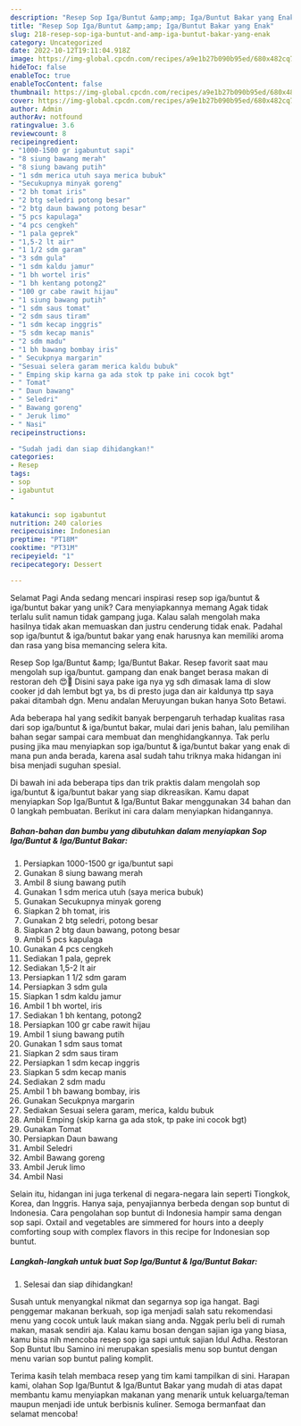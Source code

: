 ```yaml
---
description: "Resep Sop Iga/Buntut &amp;amp; Iga/Buntut Bakar yang Enak"
title: "Resep Sop Iga/Buntut &amp;amp; Iga/Buntut Bakar yang Enak"
slug: 218-resep-sop-iga-buntut-and-amp-iga-buntut-bakar-yang-enak
category: Uncategorized
date: 2022-10-12T19:11:04.918Z
image: https://img-global.cpcdn.com/recipes/a9e1b27b090b95ed/680x482cq70/sop-igabuntut-igabuntut-bakar-foto-resep-utama.jpg
hideToc: false
enableToc: true
enableTocContent: false
thumbnail: https://img-global.cpcdn.com/recipes/a9e1b27b090b95ed/680x482cq70/sop-igabuntut-igabuntut-bakar-foto-resep-utama.jpg
cover: https://img-global.cpcdn.com/recipes/a9e1b27b090b95ed/680x482cq70/sop-igabuntut-igabuntut-bakar-foto-resep-utama.jpg
author: Admin
authorAv: notfound
ratingvalue: 3.6
reviewcount: 8
recipeingredient:
- "1000-1500 gr igabuntut sapi"
- "8 siung bawang merah"
- "8 siung bawang putih"
- "1 sdm merica utuh saya merica bubuk"
- "Secukupnya minyak goreng"
- "2 bh tomat iris"
- "2 btg seledri potong besar"
- "2 btg daun bawang potong besar"
- "5 pcs kapulaga"
- "4 pcs cengkeh"
- "1 pala geprek"
- "1,5-2 lt air"
- "1 1/2 sdm garam"
- "3 sdm gula"
- "1 sdm kaldu jamur"
- "1 bh wortel iris"
- "1 bh kentang potong2"
- "100 gr cabe rawit hijau"
- "1 siung bawang putih"
- "1 sdm saus tomat"
- "2 sdm saus tiram"
- "1 sdm kecap inggris"
- "5 sdm kecap manis"
- "2 sdm madu"
- "1 bh bawang bombay iris"
- " Secukpnya margarin"
- "Sesuai selera garam merica kaldu bubuk"
- " Emping skip karna ga ada stok tp pake ini cocok bgt"
- " Tomat"
- " Daun bawang"
- " Seledri"
- " Bawang goreng"
- " Jeruk limo"
- " Nasi"
recipeinstructions:

- "Sudah jadi dan siap dihidangkan!"
categories:
- Resep
tags:
- sop
- igabuntut
- 

katakunci: sop igabuntut  
nutrition: 240 calories
recipecuisine: Indonesian
preptime: "PT18M"
cooktime: "PT31M"
recipeyield: "1"
recipecategory: Dessert

---
```



Selamat Pagi Anda sedang mencari inspirasi resep sop iga/buntut &amp; iga/buntut bakar yang unik? Cara menyiapkannya memang Agak tidak terlalu sulit namun tidak gampang juga. Kalau salah mengolah maka hasilnya tidak akan memuaskan dan justru cenderung tidak enak. Padahal sop iga/buntut &amp; iga/buntut bakar yang enak harusnya kan memiliki aroma dan rasa yang bisa memancing selera kita.


Resep Sop Iga/Buntut &amp;amp; Iga/Buntut Bakar. Resep favorit saat mau mengolah sup iga/buntut. gampang dan enak banget berasa makan di restoran deh 😍🤤 Disini saya pake iga nya yg sdh dimasak lama di slow cooker jd dah lembut bgt ya, bs di presto juga dan air kaldunya ttp saya pakai ditambah dgn. Menu andalan Meruyungan bukan hanya Soto Betawi.

Ada beberapa hal yang sedikit banyak berpengaruh terhadap kualitas rasa dari sop iga/buntut &amp; iga/buntut bakar, mulai dari jenis bahan, lalu pemilihan bahan segar sampai cara membuat dan menghidangkannya. Tak perlu pusing jika mau menyiapkan sop iga/buntut &amp; iga/buntut bakar yang enak di mana pun anda berada, karena asal sudah tahu triknya maka hidangan ini bisa menjadi suguhan spesial.


Di bawah ini ada beberapa tips dan trik praktis dalam mengolah sop iga/buntut &amp; iga/buntut bakar yang siap dikreasikan. Kamu dapat menyiapkan Sop Iga/Buntut &amp; Iga/Buntut Bakar menggunakan 34 bahan dan 0 langkah pembuatan. Berikut ini cara dalam menyiapkan hidangannya.

<!--inarticleads1-->

##### Bahan-bahan dan bumbu yang dibutuhkan dalam menyiapkan Sop Iga/Buntut &amp; Iga/Buntut Bakar:

1. Persiapkan 1000-1500 gr iga/buntut sapi
1. Gunakan 8 siung bawang merah
1. Ambil 8 siung bawang putih
1. Gunakan 1 sdm merica utuh (saya merica bubuk)
1. Gunakan Secukupnya minyak goreng
1. Siapkan 2 bh tomat, iris
1. Gunakan 2 btg seledri, potong besar
1. Siapkan 2 btg daun bawang, potong besar
1. Ambil 5 pcs kapulaga
1. Gunakan 4 pcs cengkeh
1. Sediakan 1 pala, geprek
1. Sediakan 1,5-2 lt air
1. Persiapkan 1 1/2 sdm garam
1. Persiapkan 3 sdm gula
1. Siapkan 1 sdm kaldu jamur
1. Ambil 1 bh wortel, iris
1. Sediakan 1 bh kentang, potong2
1. Persiapkan 100 gr cabe rawit hijau
1. Ambil 1 siung bawang putih
1. Gunakan 1 sdm saus tomat
1. Siapkan 2 sdm saus tiram
1. Persiapkan 1 sdm kecap inggris
1. Siapkan 5 sdm kecap manis
1. Sediakan 2 sdm madu
1. Ambil 1 bh bawang bombay, iris
1. Gunakan  Secukpnya margarin
1. Sediakan Sesuai selera garam, merica, kaldu bubuk
1. Ambil  Emping (skip karna ga ada stok, tp pake ini cocok bgt)
1. Gunakan  Tomat
1. Persiapkan  Daun bawang
1. Ambil  Seledri
1. Ambil  Bawang goreng
1. Ambil  Jeruk limo
1. Ambil  Nasi


Selain itu, hidangan ini juga terkenal di negara-negara lain seperti Tiongkok, Korea, dan Inggris. Hanya saja, penyajiannya berbeda dengan sop buntut di Indonesia. Cara pengolahan sop buntut di Indonesia hampir sama dengan sop sapi. Oxtail and vegetables are simmered for hours into a deeply comforting soup with complex flavors in this recipe for Indonesian sop buntut. 

<!--inarticleads2-->

##### Langkah-langkah untuk buat Sop Iga/Buntut &amp; Iga/Buntut Bakar:


1. Selesai dan siap dihidangkan!

Susah untuk menyangkal nikmat dan segarnya sop iga hangat. Bagi penggemar makanan berkuah, sop iga menjadi salah satu rekomendasi menu yang cocok untuk lauk makan siang anda. Nggak perlu beli di rumah makan, masak sendiri aja. Kalau kamu bosan dengan sajian iga yang biasa, kamu bisa nih mencoba resep sop iga sapi untuk sajian Idul Adha. Restoran Sop Buntut Ibu Samino ini merupakan spesialis menu sop buntut dengan menu varian sop buntut paling komplit. 

Terima kasih telah membaca resep yang tim kami tampilkan di sini. Harapan kami, olahan Sop Iga/Buntut &amp; Iga/Buntut Bakar yang mudah di atas dapat membantu kamu menyiapkan makanan yang menarik untuk keluarga/teman maupun menjadi ide untuk berbisnis kuliner. Semoga bermanfaat dan selamat mencoba!
